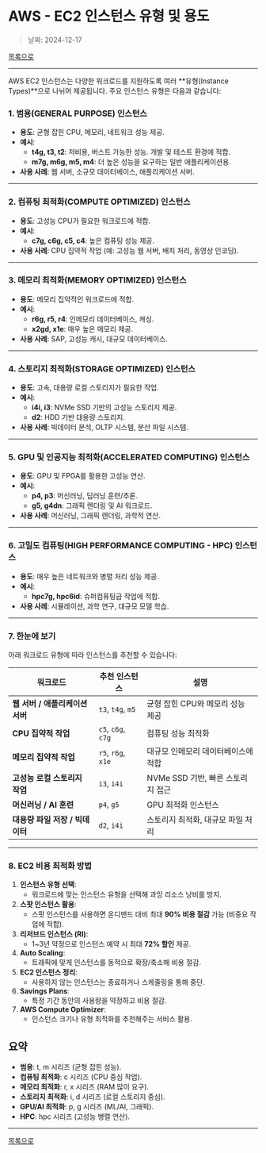 # AWS - EC2 인스턴스 유형 및 용도

> 날짜: 2024-12-17

[목록으로](https://shiwoo-park.github.io/blog)

---

AWS EC2 인스턴스는 다양한 워크로드를 지원하도록 여러 **유형(Instance Types)**으로 나뉘어 제공됩니다. 주요 인스턴스 유형은 다음과 같습니다:

### 1. **범용(GENERAL PURPOSE) 인스턴스**
- **용도**: 균형 잡힌 CPU, 메모리, 네트워크 성능 제공.
- **예시**:
   - **t4g, t3, t2**: 저비용, 버스트 가능한 성능. 개발 및 테스트 환경에 적합.
   - **m7g, m6g, m5, m4**: 더 높은 성능을 요구하는 일반 애플리케이션용.
- **사용 사례**: 웹 서버, 소규모 데이터베이스, 애플리케이션 서버.

---

### 2. **컴퓨팅 최적화(COMPUTE OPTIMIZED) 인스턴스**
- **용도**: 고성능 CPU가 필요한 워크로드에 적합.
- **예시**:
   - **c7g, c6g, c5, c4**: 높은 컴퓨팅 성능 제공.
- **사용 사례**: CPU 집약적 작업 (예: 고성능 웹 서버, 배치 처리, 동영상 인코딩).

---

### 3. **메모리 최적화(MEMORY OPTIMIZED) 인스턴스**
- **용도**: 메모리 집약적인 워크로드에 적합.
- **예시**:
   - **r6g, r5, r4**: 인메모리 데이터베이스, 캐싱.
   - **x2gd, x1e**: 매우 높은 메모리 제공.
- **사용 사례**: SAP, 고성능 캐시, 대규모 데이터베이스.

---

### 4. **스토리지 최적화(STORAGE OPTIMIZED) 인스턴스**
- **용도**: 고속, 대용량 로컬 스토리지가 필요한 작업.
- **예시**:
   - **i4i, i3**: NVMe SSD 기반의 고성능 스토리지 제공.
   - **d2**: HDD 기반 대용량 스토리지.
- **사용 사례**: 빅데이터 분석, OLTP 시스템, 분산 파일 시스템.

---

### 5. **GPU 및 인공지능 최적화(ACCELERATED COMPUTING) 인스턴스**
- **용도**: GPU 및 FPGA를 활용한 고성능 연산.
- **예시**:
   - **p4, p3**: 머신러닝, 딥러닝 훈련/추론.
   - **g5, g4dn**: 그래픽 렌더링 및 AI 워크로드.
- **사용 사례**: 머신러닝, 그래픽 렌더링, 과학적 연산.

---

### 6. **고밀도 컴퓨팅(HIGH PERFORMANCE COMPUTING - HPC) 인스턴스**
- **용도**: 매우 높은 네트워크와 병렬 처리 성능 제공.
- **예시**:
   - **hpc7g, hpc6id**: 슈퍼컴퓨팅급 작업에 적합.
- **사용 사례**: 시뮬레이션, 과학 연구, 대규모 모델 학습.

---

### 7. **한눈에 보기**  
아래 워크로드 유형에 따라 인스턴스를 추천할 수 있습니다:

| **워크로드**                      | **추천 인스턴스**              | **설명**                              |
|----------------------------------|--------------------------------|--------------------------------------|
| **웹 서버 / 애플리케이션 서버**  | `t3`, `t4g`, `m5`              | 균형 잡힌 CPU와 메모리 성능 제공     |
| **CPU 집약적 작업**              | `c5`, `c6g`, `c7g`             | 컴퓨팅 성능 최적화                  |
| **메모리 집약적 작업**           | `r5`, `r6g`, `x1e`             | 대규모 인메모리 데이터베이스에 적합 |
| **고성능 로컬 스토리지 작업**    | `i3`, `i4i`                    | NVMe SSD 기반, 빠른 스토리지 접근   |
| **머신러닝 / AI 훈련**           | `p4`, `g5`                     | GPU 최적화 인스턴스                 |
| **대용량 파일 저장 / 빅데이터**  | `d2`, `i4i`                    | 스토리지 최적화, 대규모 파일 처리    |

---

### 8. **EC2 비용 최적화 방법**  
1. **인스턴스 유형 선택**:  
   - 워크로드에 맞는 인스턴스 유형을 선택해 과잉 리소스 낭비를 방지.  
2. **스팟 인스턴스 활용**:  
   - 스팟 인스턴스를 사용하면 온디맨드 대비 최대 **90% 비용 절감** 가능 (비중요 작업에 적합).  
3. **리저브드 인스턴스 (RI)**:  
   - 1~3년 약정으로 인스턴스 예약 시 최대 **72% 할인** 제공.  
4. **Auto Scaling**:  
   - 트래픽에 맞게 인스턴스를 동적으로 확장/축소해 비용 절감.  
5. **EC2 인스턴스 정리**:  
   - 사용하지 않는 인스턴스는 종료하거나 스케줄링을 통해 중단.  
6. **Savings Plans**:  
   - 특정 기간 동안의 사용량을 약정하고 비용 절감.  
7. **AWS Compute Optimizer**:  
   - 인스턴스 크기나 유형 최적화를 추천해주는 서비스 활용.

## **요약**
- **범용**: t, m 시리즈 (균형 잡힌 성능).
- **컴퓨팅 최적화**: c 시리즈 (CPU 중심 작업).
- **메모리 최적화**: r, x 시리즈 (RAM 많이 요구).
- **스토리지 최적화**: i, d 시리즈 (로컬 스토리지 중심).
- **GPU/AI 최적화**: p, g 시리즈 (ML/AI, 그래픽).
- **HPC**: hpc 시리즈 (고성능 병렬 연산). 

---

[목록으로](https://shiwoo-park.github.io/blog)
